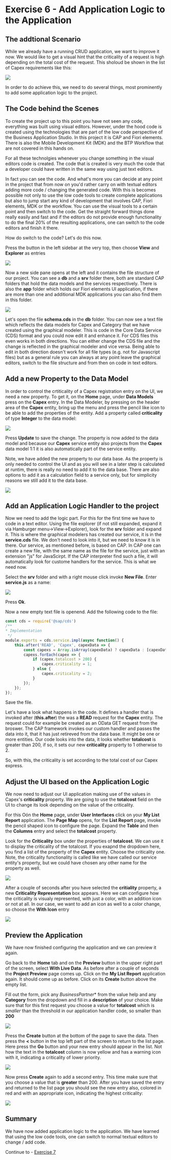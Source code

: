 # Exercise 6 - Add Application Logic to the Application

## The addtional Scenario

While we already have a running CRUD application, we want to improve it now. 
We would like to get a visual hint that the criticality of a request is high depending on the total cost of the request. This sholoud be shown in the list of Capex requirements like this:

![](/exercises/ex6/images/LCAP_60.png)

In order to do achieve this, we need to do several things, most prominently to add some application logic to the project.

## The Code behind the Scenes

To create the project up to this point you have not seen any code, everything was built using visual editors. However, under the hood code is created using the technologies that are part of the low code perspective of the Business Application Studio. In this project it is CAP and Fiori elements. There is also the Mobile Development Kit (MDK) and the BTP Workflow that are not covered in this hands on.

For all these technolgies whenever you change something in the visual editors code is created. The code that is created is very much the code that a developer could have written in the same way using just text editors.

In fact you can see the code. And what's more you can decide at any point in the project that from now on you'd rather carry on with textual editors adding more code / changing the generated code. With this is becomes possible not only to use the low code tools to create complete applications but also to jump start any kind of development that involves CAP, Fiori elements, MDK or the workflow. You can use the visual tools to a certain point and then switch to the code. Get the straight forward things done really easily and fast and if the editors do not provide enough functionality to do the final 20% of the resulting applications, one can switch to the code editors and finish it there.

How do switch to the code? Let's do this now.

Press the button in the left sidebar at the very top, then choose **View** and **Explorer** as entries

![](/exercises/ex6/images/LCAP_61.png) 

Now a new side pane opens at the left and it contains the file structure of our project. You can see a **db** and a **srv** folder there, both are standard CAP folders that hold the data models and the services respectively. There is also the **app** folder which holds our Fiori elements UI application, if there are more than one and additional MDK applications you can also find them in this folder.

![](/exercises/ex6/images/LCAP_62.png) 

Let's open the file **schema.cds** in the **db** folder. You can now see a text file which reflects the data models for Capex and Category that we have created using the graphical modeler. This is code in the Core Data Service (CDS) format and you could now edit it and enhance it. For CDS files this even works in both directions. You can either change the CDS file and the change is reflected in the graphical modeler and vice versa. Being able to edit in both direction doesn't work for all file types (e.g. not for Javascript files) but as a general rule you can always at any point leave the graphical editors, switch to the file structure and from then on code in text editors.

## Add a new Property to the Data Model

In order to control the crtiticality of a Capex registration entry on the UI, we need a new property. To get it, on the **Home** page, under **Data Models** press on the **Capex** entry. In the Data Modeler, by pressing on the header area of the **Capex** entity, bring up the menu and press the pencil like icon to be able to add the properties of the entity. Add a property called **criticality** of type **Integer** to the data model: 

![](/exercises/ex6/images/LCAP_63.png)

Press **Update** to save the change. The property is now added to the data model and because our **Capex** service entity also projects from the **Capex** data model 1:1 it is also automatically part of the service entity.

Note, we have added the new property to our data base. As the property is only needed to control the UI and as you will see in a later step is calculated at runtim, there is really no need to add it to the data base. There are also options to add it as a calculation field to a service only, but for simplicity reasons we still add it to the data base.

![](/exercises/ex6/images/LCAP_64.png)

## Add an Application Logic Handler to the project

Now we need to add the logic part. For this for the first time we have to code in a text editor. Using the file explorer (if not still expanded, expand it via Hamburger menu->View->Explorer), look for the **srv** folder and expand it. This is where the graphical modelers has created our service, it is in the **service.cds** file. We don't need to look into it, but we need to know it is in there. Our service, as mentioned before, is based on CAP. In CAP one can create a new file, with the same name as the file for the service, just with an extension "js" for JavaScirpt. If the CAP interpreter find such a file, it will automatically look for custome handlers for the service. This is what we need now. 

Select the **srv** folder and with a right mouse click invoke **New File**. Enter **service.js** as a name:

![](/exercises/ex6/images/LCAP_65.png)

Press **Ok**.

Now a new empty text file is openend. Add the following code to the file:

```Javascript
const cds = require('@sap/cds')
/**
* Implementation 
 */
module.exports = cds.service.impl(async function() {
    this.after('READ', 'Capex', capexData => {
        const capexs = Array.isArray(capexData) ? capexData : [capexData];
        capexs.forEach(capex => {
            if (capex.totalcost > 200) {
                capex.criticality = 1;
            } else {
                capex.criticality = 2;
            }
        });
    });
});

```

Save the file.

Let's have a look what happens in the code. It defines a handler that is invoked after (**this.after**) the was a **READ** request for the **Capex** entity. The request could for example be created as an OData GET request from the broswer. The CAP framework invokes our custom handler and passes the data into it, that it has just retireved from the data base. It might be one or more entities. Our code looks into the data, it looks whether **totalcost** is greater than 200, if so, it sets our new **criticality** property to 1 otherwise to 2.

So, with this, the criticality is set according to the total cost of our Capex express.

## Adjust the UI based on the Application Logic

We now need to adjust our UI application making use of the values in Capex's **criticality** property. We are going to use the **totalcost** field on the UI to change its look depending on the value of the criticality.

For this Oón the **Home** page, under **User Interfaces** click on your **My List Report** application. The **Page Map** opens, for the **List Report** page, invoke the pencil shaped icon to configure the page. Expand the **Table** and then the **Columns** entry and select the **totalcost** property. 

Look for the **Criticality** box under the properties of **totalcost**. We can use it to display the criticality of the totalcost. If you exapnd the dropdown here, you find a list of the property of the **Capex** entity. Choose the criticality one. Note, the criticality functionality is called like we have called our service entity's property, but we could have chosen any other name for the property as well. 

![](/exercises/ex6/images/LCAP_66.png)

After a couple of seconds after you have selected the **critiality** property, a new **Criticality Representation** box appears. Here we can configure how the criticality is visualy represented, with just a color, with an addition icon or not at all. In our case, we want to add an icon as well to a color change, so choose the **With Icon** entry

![](/exercises/ex6/images/LCAP_67.png)

## Preview the Application

We have now finished configuring the application and we can preview it again.

Go back to the **Home** tab and on the **Preview** button in the upper right part of the screen, select **With Live Data**. As before after a couple of seconds the **Project Preview** page comes up. Click on the **My List Report** application again. It should come up as before. Click on its **Create** button above the empty list.

Fill out the form, pick any *BusinessPartner** from the value help and any **Category** from the dropdown and fill in a **description** of your choice. Make sure that for this first request you choose a value for **totalcost** which is *smaller* than the threshold in our application handler code, so smaller than **200**

![](/exercises/ex6/images/LCAP_68.png)

Press the **Create** button at the bottom of the page to save the data. Then press the **<** button in the top left part of the screen to return to the list page. Here press the **Go** button and your new entry should appear in the list. Not how the text in the **totalcost** column is now yellow and has a warning icon with it, indicating a criticality of lower priority.

![](/exercises/ex6/images/LCAP_69.png)

Now press **Create** again to add a second entry. This time make sure that you choose a value that is **greater** than 200. After you have saved the entry and returned to the list page you should see the new entry also, colored in red and with an appropriate icon, indicating the highest criticality:

![](/exercises/ex6/images/LCAP_60.png)

## Summary
We have now added application logic to the application. We have learned that using the low code tools, one can switch to normal textual editors to change / add code. 

Continue to - [Exercise 7](../ex7/README.md)